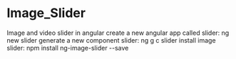 # Image_Slider
Image and video slider in angular
create a new angular app called slider:
ng new slider
generate a new component slider:
ng g c slider
install image slider:
npm install ng-image-slider --save
